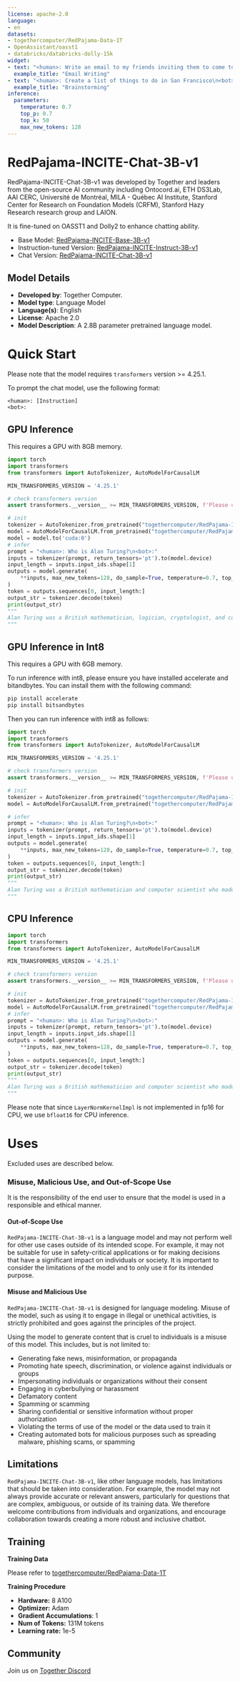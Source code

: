 ```yaml
---
license: apache-2.0
language:
- en
datasets:
- togethercomputer/RedPajama-Data-1T
- OpenAssistant/oasst1
- databricks/databricks-dolly-15k
widget:
- text: "<human>: Write an email to my friends inviting them to come to my home on Friday for a dinner party, bring their own food to share.\n<bot>:"
  example_title: "Email Writing"
- text: "<human>: Create a list of things to do in San Francisco\n<bot>:"
  example_title: "Brainstorming"
inference:
  parameters:
    temperature: 0.7
    top_p: 0.7
    top_k: 50
    max_new_tokens: 128
---
```


# RedPajama-INCITE-Chat-3B-v1

RedPajama-INCITE-Chat-3B-v1 was developed by Together and leaders from the open-source AI community including Ontocord.ai, ETH DS3Lab, AAI CERC, Université de Montréal, MILA - Québec AI Institute, Stanford Center for Research on Foundation Models (CRFM), Stanford Hazy Research research group and LAION. 

It is fine-tuned on OASST1 and Dolly2 to enhance chatting ability.

  - Base Model: [RedPajama-INCITE-Base-3B-v1](https://huggingface.co/togethercomputer/RedPajama-INCITE-Base-3B-v1)
  - Instruction-tuned Version: [RedPajama-INCITE-Instruct-3B-v1](https://huggingface.co/togethercomputer/RedPajama-INCITE-Instruct-3B-v1)
  - Chat Version: [RedPajama-INCITE-Chat-3B-v1](https://huggingface.co/togethercomputer/RedPajama-INCITE-Chat-3B-v1)


## Model Details
- **Developed by**: Together Computer.
- **Model type**: Language Model
- **Language(s)**: English
- **License**: Apache 2.0
- **Model Description**: A 2.8B parameter pretrained language model.

# Quick Start

Please note that the model requires `transformers` version >= 4.25.1.

To prompt the chat model, use the following format:
```
<human>: [Instruction]
<bot>:
```

## GPU Inference

This requires a GPU with 8GB memory.

```python
import torch
import transformers
from transformers import AutoTokenizer, AutoModelForCausalLM

MIN_TRANSFORMERS_VERSION = '4.25.1'

# check transformers version
assert transformers.__version__ >= MIN_TRANSFORMERS_VERSION, f'Please upgrade transformers to version {MIN_TRANSFORMERS_VERSION} or higher.'

# init
tokenizer = AutoTokenizer.from_pretrained("togethercomputer/RedPajama-INCITE-Chat-3B-v1")
model = AutoModelForCausalLM.from_pretrained("togethercomputer/RedPajama-INCITE-Chat-3B-v1", torch_dtype=torch.float16)
model = model.to('cuda:0')
# infer
prompt = "<human>: Who is Alan Turing?\n<bot>:"
inputs = tokenizer(prompt, return_tensors='pt').to(model.device)
input_length = inputs.input_ids.shape[1]
outputs = model.generate(
    **inputs, max_new_tokens=128, do_sample=True, temperature=0.7, top_p=0.7, top_k=50, return_dict_in_generate=True
)
token = outputs.sequences[0, input_length:]
output_str = tokenizer.decode(token)
print(output_str)
"""
Alan Turing was a British mathematician, logician, cryptologist, and computer scientist. He is widely regarded as the father of computer science and artificial intelligence.
"""
```

## GPU Inference in Int8

This requires a GPU with 6GB memory.

To run inference with int8, please ensure you have installed accelerate and bitandbytes. You can install them with the following command:

```bash
pip install accelerate
pip install bitsandbytes
```

Then you can run inference with int8 as follows:

```python
import torch
import transformers
from transformers import AutoTokenizer, AutoModelForCausalLM

MIN_TRANSFORMERS_VERSION = '4.25.1'

# check transformers version
assert transformers.__version__ >= MIN_TRANSFORMERS_VERSION, f'Please upgrade transformers to version {MIN_TRANSFORMERS_VERSION} or higher.'

# init
tokenizer = AutoTokenizer.from_pretrained("togethercomputer/RedPajama-INCITE-Chat-3B-v1")
model = AutoModelForCausalLM.from_pretrained("togethercomputer/RedPajama-INCITE-Chat-3B-v1", device_map='auto', torch_dtype=torch.float16, load_in_8bit=True)

# infer
prompt = "<human>: Who is Alan Turing?\n<bot>:"
inputs = tokenizer(prompt, return_tensors='pt').to(model.device)
input_length = inputs.input_ids.shape[1]
outputs = model.generate(
    **inputs, max_new_tokens=128, do_sample=True, temperature=0.7, top_p=0.7, top_k=50, return_dict_in_generate=True
)
token = outputs.sequences[0, input_length:]
output_str = tokenizer.decode(token)
print(output_str)
"""
Alan Turing was a British mathematician and computer scientist who made important contributions to computer science and mathematical logic. He is widely regarded as the father of computer science and artificial intelligence for his work on the Turing machine and Turing test.
"""
```

## CPU Inference

```python
import torch
import transformers
from transformers import AutoTokenizer, AutoModelForCausalLM

MIN_TRANSFORMERS_VERSION = '4.25.1'

# check transformers version
assert transformers.__version__ >= MIN_TRANSFORMERS_VERSION, f'Please upgrade transformers to version {MIN_TRANSFORMERS_VERSION} or higher.'

# init
tokenizer = AutoTokenizer.from_pretrained("togethercomputer/RedPajama-INCITE-Chat-3B-v1")
model = AutoModelForCausalLM.from_pretrained("togethercomputer/RedPajama-INCITE-Chat-3B-v1", torch_dtype=torch.bfloat16)
# infer
prompt = "<human>: Who is Alan Turing?\n<bot>:"
inputs = tokenizer(prompt, return_tensors='pt').to(model.device)
input_length = inputs.input_ids.shape[1]
outputs = model.generate(
    **inputs, max_new_tokens=128, do_sample=True, temperature=0.7, top_p=0.7, top_k=50, return_dict_in_generate=True
)
token = outputs.sequences[0, input_length:]
output_str = tokenizer.decode(token)
print(output_str)
"""
Alan Turing was a British mathematician and computer scientist who made important contributions to the fields of mathematics, cryptography, and computer science. He is widely regarded as the father of computer science and artificial intelligence.
"""
```

Please note that since `LayerNormKernelImpl` is not implemented in fp16 for CPU, we use `bfloat16` for CPU inference.


# Uses

Excluded uses are described below.

### Misuse, Malicious Use, and Out-of-Scope Use

It is the responsibility of the end user to ensure that the model is used in a responsible and ethical manner.

#### Out-of-Scope Use

`RedPajama-INCITE-Chat-3B-v1` is a language model and may not perform well for other use cases outside of its intended scope. 
For example, it may not be suitable for use in safety-critical applications or for making decisions that have a significant impact on individuals or society. 
It is important to consider the limitations of the model and to only use it for its intended purpose.

#### Misuse and Malicious Use

`RedPajama-INCITE-Chat-3B-v1` is designed for language modeling.
Misuse of the model, such as using it to engage in illegal or unethical activities, is strictly prohibited and goes against the principles of the project.

Using the model to generate content that is cruel to individuals is a misuse of this model. This includes, but is not limited to:

- Generating fake news, misinformation, or propaganda
- Promoting hate speech, discrimination, or violence against individuals or groups
- Impersonating individuals or organizations without their consent
- Engaging in cyberbullying or harassment
- Defamatory content
- Spamming or scamming
- Sharing confidential or sensitive information without proper authorization
- Violating the terms of use of the model or the data used to train it
- Creating automated bots for malicious purposes such as spreading malware, phishing scams, or spamming

## Limitations

`RedPajama-INCITE-Chat-3B-v1`, like other language models, has limitations that should be taken into consideration. 
For example, the model may not always provide accurate or relevant answers, particularly for questions that are complex, ambiguous, or outside of its training data. 
We therefore welcome contributions from individuals and organizations, and encourage collaboration towards creating a more robust and inclusive chatbot.

## Training

**Training Data**

Please refer to [togethercomputer/RedPajama-Data-1T](https://huggingface.co/datasets/togethercomputer/RedPajama-Data-1T)

**Training Procedure**

- **Hardware:** 8 A100
- **Optimizer:** Adam
- **Gradient Accumulations**: 1
- **Num of Tokens:** 131M tokens
- **Learning rate:** 1e-5

## Community

Join us on [Together Discord](https://discord.gg/6ZVDU8tTD4)